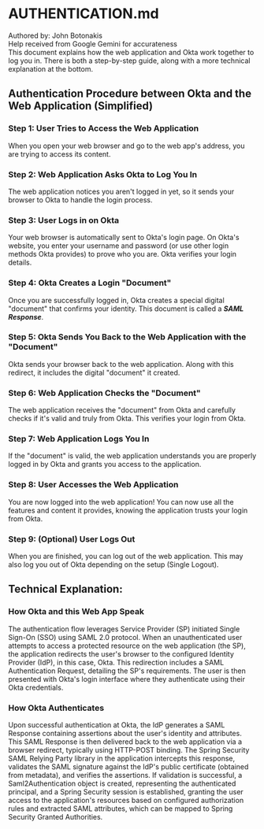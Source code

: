 # AUTHENTICATION.md 
Authored by: John Botonakis  
Help received from Google Gemini for accurateness  
This document explains how the web application and Okta work together to log you in. There is both
a step-by-step guide, along with a more technical explanation at the bottom.

## Authentication Procedure between Okta and the Web Application (Simplified)
### **Step 1: User Tries to Access the Web Application**
When you open your web browser and go to the web app's address, you are trying to access its content.

### **Step 2: Web Application Asks Okta to Log You In**
The web application notices you aren't logged in yet, so it sends your browser to Okta to handle the login process.

### **Step 3: User Logs in on Okta**
Your web browser is automatically sent to Okta's login page. 
On Okta's website, you enter your username and password (or use other login methods Okta provides) to prove who you are. 
Okta verifies your login details.

### **Step 4: Okta Creates a Login "Document"**
Once you are successfully logged in, Okta creates a special digital "document" that confirms your identity. 
This document is called a **_SAML Response_**.

### **Step 5: Okta Sends You Back to the Web Application with the "Document"**
Okta sends your browser back to the web application. Along with this redirect, it includes the digital "document" it created.

### **Step 6: Web Application Checks the "Document"**
The web application receives the "document" from Okta and carefully checks if it's valid and truly from Okta. This verifies your login from Okta.

### **Step 7: Web Application Logs You In**
If the "document" is valid, the web application understands you are properly logged in by Okta and grants you access to the application.

### **Step 8: User Accesses the Web Application**
You are now logged into the web application! You can now use all the features and content it provides, knowing the application trusts your login from Okta.

### **Step 9: (Optional) User Logs Out**
When you are finished, you can log out of the web application. This may also log you out of Okta depending on the setup (Single Logout).


## Technical Explanation:
### How Okta and this Web App Speak
The authentication flow leverages Service Provider (SP) initiated Single Sign-On (SSO) using SAML 2.0 protocol. 
When an unauthenticated user attempts to access a protected resource on the web application (the SP), the
application redirects the user's browser to the configured Identity Provider (IdP), in this case, Okta. 
This redirection includes a SAML Authentication Request, detailing the SP's requirements. 
The user is then presented with Okta's login interface where they authenticate using their Okta credentials.

### How Okta Authenticates
Upon successful authentication at Okta, the IdP generates a SAML Response containing assertions about the 
user's identity and attributes. This SAML Response is then delivered back to the web application via a browser 
redirect, typically using HTTP-POST binding.  The Spring Security SAML Relying Party library in the application
intercepts this response, validates the SAML signature against the IdP's public certificate (obtained from metadata), 
and verifies the assertions. If validation is successful, a Saml2Authentication object is created, representing the 
authenticated principal, and a Spring Security session is established, granting the user access to the application's 
resources based on configured authorization rules and extracted SAML attributes, which can be mapped to 
Spring Security Granted Authorities.